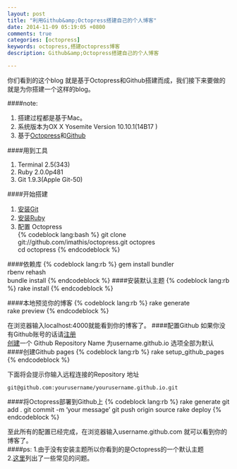 ```yaml
---
layout: post
title: "利用Github&amp;Octopress搭建自己的个人博客"
date: 2014-11-09 05:19:05 +0800
comments: true
categories: [octopress]
keywords: octopress,搭建octopress博客
description: Github&amp;Octopress搭建自己的个人博客

---
```

你们看到的这个blog 就是基于Octopress和Github搭建而成，我们接下来要做的就是为你搭建一个这样的blog。
<!-- more -->
####note:  
  1. 搭建过程都是基于Mac。  
  2. 系统版本为OX X Yosemite Version 10.10.1(14B17 )
  3. 基于[Octopress](http://octopress.org/)和[Github](https://github.com/)

####用到工具
  1. Terminal 2.5(343)
  2. Ruby 2.0.0p481
  3. Git 1.9.3(Apple Git-50)

####开始搭建
  1. [安装Git](http://git-scm.com/)
  2. [安装Ruby](https://www.ruby-lang.org/en/installation/)
  3. 配置 Octopress  
{% codeblock lang:bash %}
git clone git://github.com/imathis/octopress.git octopres  
cd octopress
{% endcodeblock  %}	
		
  	
####依赖库
{% codeblock lang:rb %}
gem install bundler  
rbenv rehash  
bundle install
{% endcodeblock  %}	
####安装默认主题
{% codeblock lang:rb %}
rake install
{% endcodeblock  %}	
	
	
####本地预览你的博客
{% codeblock lang:rb %}
rake generate  
rake preview
{% endcodeblock  %}	

	 
在浏览器输入localhost:4000就能看到你的博客了。
####配置Github
如果你没有Github账号的话请[注册](https://github.com/join)  
[创建](https://github.com/new)一个 Github Repository Name 为username.github.io 选项全部为默认
####创建Github pages
{% codeblock lang:rb %}
rake setup_github_pages
{% endcodeblock  %}	
  
下面将会提示你输入远程连接的Repository 地址   
	
	git@github.com:yourusername/yourusername.github.io.git
####将Octopress部署到Github上
{% codeblock lang:rb %}
rake generate
git add .
git commit -m ‘your message’
git push origin source
rake deploy
{% endcodeblock  %}	
	
至此所有的配置已经完成，在浏览器输入username.github.com 就可以看到你的博客了。  
####ps:
1.由于没有安装主题所以你看到的是Octopress的一个默认主题  
2.[这里](/issue/deploy/github/issues/index.html)列出了一些常见的问题。
  

